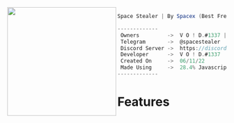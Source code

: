 <img align="left" src="https://cdn.discordapp.com/attachments/951925116227436624/951928844179345488/a_784207f09bfed6210be3fc12eb6c66d5.gif" width="250" /> 

```csharp
Space Stealer | By Spacex (Best Free Stealer ?!)

-------------
 Owners         ->  V O ! D.#1337 | exploit#1337 | ClutchR#0204 | Kropz#9862
 Telegram       ->  @spacestealer
 Discord Server ->  https://discord.gg/6uA3Cyx3nU
 Developer      ->  V O ! D.#1337
 Created On     ->  06/11/22
 Made Using     ->  28.4% Javascript | 71.6% Node.js
-------------

```

# Features
